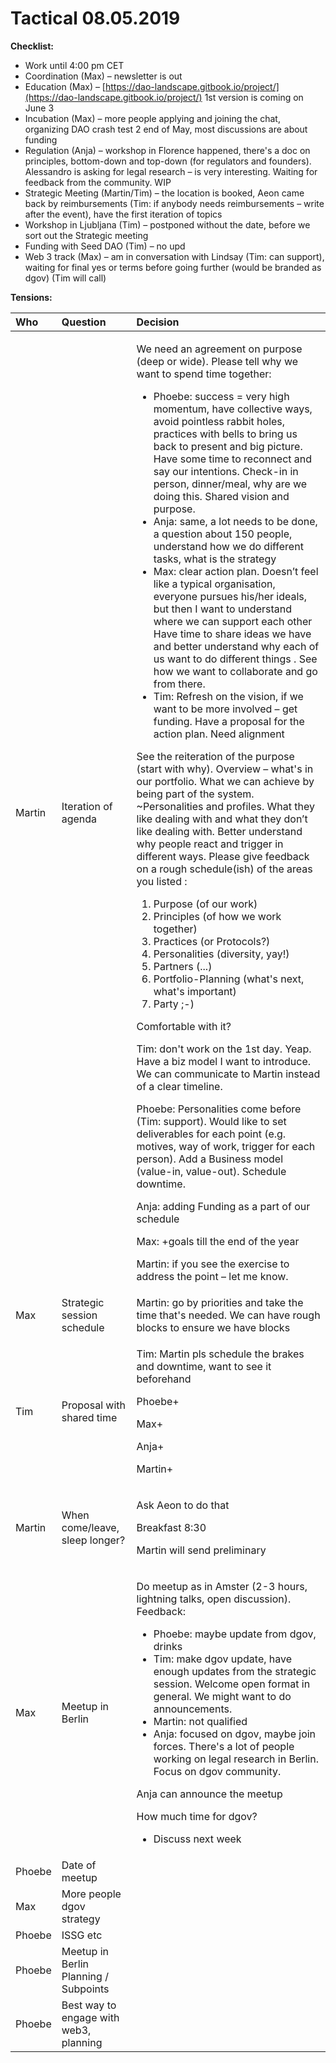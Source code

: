 # Tactical 08.05.2019

**Checklist:**

* Work until 4:00 pm CET
* Coordination \(Max\) – newsletter is out
* Education \(Max\) – [https://dao-landscape.gitbook.io/project/](https://dao-landscape.gitbook.io/project/) 1st version is coming on June 3
* Incubation \(Max\) – more people applying and joining the chat, organizing DAO crash test 2 end of May, most discussions are about funding
* Regulation \(Anja\) – workshop in Florence happened, there's a doc on principles, bottom-down and top-down \(for regulators and founders\). Alessandro is asking for legal research – is very interesting. Waiting for feedback from the community. WIP
* Strategic Meeting \(Martin/Tim\) – the location is booked, Aeon came back by reimbursements \(Tim: if anybody needs reimbursements – write after the event\), have the first iteration of topics
* Workshop in Ljubljana \(Tim\) – postponed without the date, before we sort out the Strategic meeting
* Funding with Seed DAO \(Tim\) – no upd
* Web 3 track \(Max\) – am in conversation with Lindsay \(Tim: can support\), waiting for final yes or terms before going further \(would be branded as dgov\) \(Tim will call\) 

**Tensions:**

<table>
  <thead>
    <tr>
      <th style="text-align:left">Who</th>
      <th style="text-align:left">Question</th>
      <th style="text-align:left">Decision</th>
    </tr>
  </thead>
  <tbody>
    <tr>
      <td style="text-align:left">Martin</td>
      <td style="text-align:left">Iteration of agenda</td>
      <td style="text-align:left">
        <p>We need an agreement on purpose (deep or wide). Please tell why we want
          to spend time together:</p>
        <ul>
          <li>Phoebe: success = very high momentum, have collective ways, avoid pointless
            rabbit holes, practices with bells to bring us back to present and big
            picture. Have some time to reconnect and say our intentions. Check-in in
            person, dinner/meal, why are we doing this. Shared vision and purpose.</li>
          <li>Anja: same, a lot needs to be done, a question about 150 people, understand
            how we do different tasks, what is the strategy</li>
          <li>Max: clear action plan. Doesn&#x2019;t feel like a typical organisation,
            everyone pursues his/her ideals, but then I want to understand where we
            can support each other&#x2029;Have time to share ideas we have and better
            understand why each of us want to do different things&#x2029;. See how
            we want to collaborate and go from there.&#x2029;</li>
          <li>Tim: Refresh on the vision, if we want to be more involved &#x2013; get
            funding. Have a proposal for the action plan. Need alignment</li>
        </ul>
        <p>See the reiteration of the purpose (start with why). Overview &#x2013;
          what&apos;s in our portfolio. What we can achieve by being part of the
          system. ~Personalities and profiles. What they like dealing with and what
          they don&#x2019;t like dealing with. Better understand why people react
          and trigger in different ways. Please give feedback on a rough schedule(ish)
          of the areas you listed&#x2028;:</p>
        <ol>
          <li>Purpose (of our work)</li>
          <li>Principles (of how we work together)&#x2028;</li>
          <li>Practices (or Protocols?)&#x2028;</li>
          <li>Personalities (diversity, yay!)&#x2028;</li>
          <li>Partners (...)&#x2028;</li>
          <li>Portfolio-Planning (what&apos;s next, what&apos;s important)</li>
          <li>Party ;-)</li>
        </ol>
        <p>Comfortable with it?</p>
        <p>Tim: don&apos;t work on the 1st day. Yeap. Have a biz model I want to
          introduce. We can communicate to Martin instead of a clear timeline.</p>
        <p>Phoebe: Personalities come before (Tim: support). Would like to set deliverables
          for each point (e.g. motives, way of work, trigger for each person). Add
          a Business model (value-in, value-out). Schedule downtime.</p>
        <p>Anja: adding Funding as a part of our schedule</p>
        <p>Max: +goals till the end of the year</p>
        <p>Martin: if you see the exercise to address the point &#x2013; let me know.</p>
      </td>
    </tr>
    <tr>
      <td style="text-align:left">Max</td>
      <td style="text-align:left">Strategic session schedule</td>
      <td style="text-align:left">Martin: go by priorities and take the time that&apos;s needed. We can
        have rough blocks to ensure we have blocks</td>
    </tr>
    <tr>
      <td style="text-align:left">Tim</td>
      <td style="text-align:left">Proposal with shared time</td>
      <td style="text-align:left">
        <p>Tim: Martin pls schedule the brakes and downtime, want to see it beforehand</p>
        <p>Phoebe+</p>
        <p>Max+</p>
        <p>Anja+</p>
        <p>Martin+</p>
      </td>
    </tr>
    <tr>
      <td style="text-align:left">Martin</td>
      <td style="text-align:left">When come/leave, sleep longer?</td>
      <td style="text-align:left">
        <p>Ask Aeon to do that</p>
        <p>Breakfast 8:30</p>
        <p>Martin will send preliminary</p>
      </td>
    </tr>
    <tr>
      <td style="text-align:left">Max</td>
      <td style="text-align:left">Meetup in Berlin</td>
      <td style="text-align:left">
        <p>Do meetup as in Amster (2-3 hours, lightning talks, open discussion).
          Feedback:</p>
        <ul>
          <li>Phoebe: maybe update from dgov, drinks</li>
          <li>Tim: make dgov update, have enough updates from the strategic session.
            Welcome open format in general. We might want to do announcements.</li>
          <li>Martin: not qualified</li>
          <li>Anja: focused on dgov, maybe join forces. There&apos;s a lot of people
            working on legal research in Berlin. Focus on dgov community.</li>
        </ul>
        <p>Anja can announce the meetup</p>
        <p>How much time for dgov?</p>
        <ul>
          <li>Discuss next week</li>
        </ul>
      </td>
    </tr>
    <tr>
      <td style="text-align:left">Phoebe</td>
      <td style="text-align:left">Date of meetup</td>
      <td style="text-align:left"></td>
    </tr>
    <tr>
      <td style="text-align:left">Max</td>
      <td style="text-align:left">More people dgov strategy</td>
      <td style="text-align:left"></td>
    </tr>
    <tr>
      <td style="text-align:left">Phoebe</td>
      <td style="text-align:left">ISSG etc</td>
      <td style="text-align:left"></td>
    </tr>
    <tr>
      <td style="text-align:left">Phoebe</td>
      <td style="text-align:left">Meetup in Berlin Planning / Subpoints</td>
      <td style="text-align:left"></td>
    </tr>
    <tr>
      <td style="text-align:left">Phoebe</td>
      <td style="text-align:left">Best way to engage with web3, planning</td>
      <td style="text-align:left"></td>
    </tr>
  </tbody>
</table>